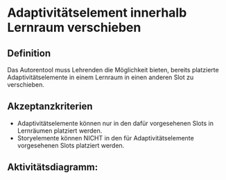 # Adaptivitätselement innerhalb Lernraum verschieben

## Definition

Das Autorentool muss Lehrenden die Möglichkeit bieten, bereits platzierte Adaptivitätselemente in einem Lernraum in
einen anderen Slot zu verschieben.

## Akzeptanzkriterien

- Adaptivitätselemente können nur in den dafür vorgesehenen Slots in Lernräumen platziert werden.
- Storyelemente können NICHT in den für Adaptivitätselemente vorgesehenen Slots platziert werden.

## Aktivitätsdiagramm:


